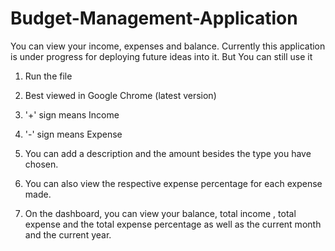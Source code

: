 # Budget-Management-Application
You can view your income, expenses and balance. Currently this application is under progress for deploying future ideas into it. But You can still use it


1. Run the file

2. Best viewed in Google Chrome (latest version)

3. '+' sign means Income

4. '-' sign means Expense

5. You can add a description and the amount besides the type you have chosen.

6. You can also view the respective expense percentage for each expense made.

7. On the dashboard, you can view your balance, total income , total expense and the total expense percentage as well as the current month 
and the current year.

